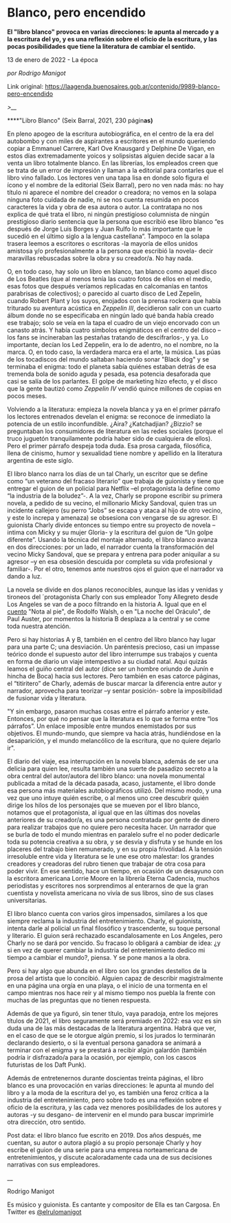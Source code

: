 # Blanco, pero encendido

**El "libro blanco" provoca en varias direcciones: le apunta al mercado y a la escritura del yo, y es una reflexión sobre el oficio de la escritura, y las pocas posibilidades que tiene la literatura de cambiar el sentido.**

13 de enero de 2022 - La época

_por Rodrigo Manigot_

Link original: https://laagenda.buenosaires.gob.ar/contenido/9989-blanco-pero-encendido



*>\_\_*



****"Libro Blanco" (Seix Barral, 2021, 230 págin**as)**




En pleno apogeo de la escritura autobiográfica, en el centro de la era del autobombo y con miles de aspirantes a escritores en el mundo queriendo copiar a Emmanuel Carrere, Karl Ove Knausgard y Delphine De Vigan, en estos días extremadamente yoicos y solipsistas alguien decide sacar a la venta un libro totalmente blanco. En las librerías, los empleados creen que se trata de un error de impresión y llaman a la editorial para contarles que el libro vino fallado. Los lectores ven una tapa lisa en donde solo figura el ícono y el nombre de la editorial (Seix Barral), pero no ven nada más: no hay título ni aparece el nombre del creador o creadora; no vemos en la solapa ninguna foto cuidada de nadie, ni se nos cuenta resumida en pocos caracteres la vida y obra de esa autora o autor. La contratapa no nos explica de qué trata el libro, ni ningún prestigioso columnista de ningún prestigioso diario sentencia que la persona que escribió ese libro blanco “es después de Jorge Luis Borges y Juan Rulfo lo más importante que le sucedió en el último siglo a la lengua castellana”. Tampoco en la solapa trasera leemos a escritores o escritoras -la mayoría de ellos unidos amistosa y/o profesionalmente a la persona que escribió la novela- decir maravillas rebuscadas sobre la obra y su creador/a. No hay nada.




O, en todo caso, hay solo un libro en blanco, tan blanco como aquel disco de Los Beatles (que al menos tenía las cuatro fotos de ellos en el medio, esas fotos que después veríamos replicadas en calcomanías en tantos parabrisas de colectivos); o parecido al cuarto disco de Led Zepelin, cuando Robert Plant y los suyos, enojados con la prensa rockera que había triturado su aventura acústica en *Zeppelin III*, decidieron salir con un cuarto álbum donde no se especificaba en ningún lado qué banda había creado ese trabajo; solo se veía en la tapa el cuadro de un viejo encorvado con un canasto atrás. Y había cuatro símbolos enigmáticos en el centro del disco –los fans se incineraban las pestañas tratando de descifrarlos-, y ya. Lo importante, decían los Led Zeppelin, era lo de adentro, no el nombre, no la marca. O, en todo caso, la verdadera marca era el arte, la música. Las púas de los tocadiscos del mundo saltaban haciendo sonar "Black dog" y se terminaba el enigma: todo el planeta sabía quiénes estaban detrás de esa tremenda bola de sonido aguda y pesada, esa potencia desaforada que casi se salía de los parlantes. El golpe de marketing hizo efecto, y el disco que la gente bautizó como *Zeppelin IV* vendió quince millones de copias en pocos meses.




Volviendo a la literatura: empieza la novela blanca y ya en el primer párrafo los lectores entrenados develan el enigma: se reconoce de inmediato la potencia de un estilo inconfundible. ¿Aira? ¿Katchadjian? ¿Bizzio? se preguntaban los consumidores de literatura en las redes sociales (porque el truco juguetón tranquilamente podría haber sido de cualquiera de ellos). Pero el primer párrafo despeja toda duda. Esa prosa cargada, filosófica, llena de cinismo, humor y sexualidad tiene nombre y apellido en la literatura argentina de este siglo.




El libro blanco narra los días de un tal Charly, un escritor que se define como “un veterano del fracaso literario” que trabaja de guionista y tiene que entregar el guion de un policial para Netflix –el protagonista la define como “la industria de la boludez”-. A la vez, Charly se propone escribir su primera novela, a pedido de su vecino, el millonario Micky Sandoval, quien tras un incidente callejero (su perro “Jobs” se escapa y ataca al hijo de otro vecino, y este lo increpa y amenaza) se obsesiona con vengarse de su agresor. El guionista Charly divide entonces su tiempo entre su proyecto de novela –intima con Micky y su mujer Gloria- y la escritura del guion de “Un golpe diferente”. Usando la técnica del montaje alternado, el libro blanco avanza en dos direcciones: por un lado, el narrador cuenta la transformación del vecino Micky Sandoval, que se prepara y entrena para poder aniquilar a su agresor –y en esa obsesión descuida por completa su vida profesional y familiar-. Por el otro, tenemos ante nuestros ojos el guion que el narrador va dando a luz.




La novela se divide en dos planos reconocibles, aunque las idas y venidas y tironeos del ´protagonista Charly con sus empleador Tony Allegreto desde Los Angeles se van de a poco filtrando en la historia A. Igual que en el [cuento](https://www.niusleter.com.ar/biblioteca/RodolfoWalshNotaalpie.pdf) "Nota al pie", de Rodolfo Walsh, o en "La noche del Oráculo", de Paul Auster, por momentos la historia B desplaza a la central y se come toda nuestra atención.




Pero si hay historias A y B, también en el centro del libro blanco hay lugar para una parte C; una desviación. Un paréntesis precioso, casi un impasse teórico donde el supuesto autor del libro interrumpe sus trabajos y cuenta en forma de diario un viaje intempestivo a su ciudad natal. Aquí quizás leamos el guiño central del autor (dice ser un hombre oriundo de Junín e hincha de Boca) hacia sus lectores. Pero también en esas catorce páginas, el “titiritero” de Charly, además de buscar marcar la diferencia entre autor y narrador, aprovecha para teorizar –y sentar posición- sobre la imposibilidad de fusionar vida y literatura.




"Y sin embargo, pasaron muchas cosas entre el párrafo anterior y este. Entonces, por qué no pensar que la literatura es lo que se forma entre “los párrafos”. Un enlace imposible entre mundos enemistados por sus objetivos. El mundo-mundo, que siempre va hacia atrás, hundiéndose en la desaparición, y el mundo melancólico de la escritura, que no quiere dejarlo ir".




El diario del viaje, esa interrupción en la novela blanca, además de ser una delicia para quien lee, resulta también una suerte de pasadizo secreto a la obra central del autor/autora del libro blanco: una novela monumental publicada a mitad de la década pasada, acaso, justamente, el libro donde esa persona más materiales autobiográficos utilizó. Del mismo modo, y una vez que uno intuye quién escribe, o al menos uno cree descubrir quién dirige los hilos de los personajes que se mueven por el libro blanco, notamos que el protagonista, al igual que en las últimas dos novelas anteriores de su creador/a, es una persona contratada por gente de dinero para realizar trabajos que no quiere pero necesita hacer. Un narrador que se burla de todo el mundo mientras en paralelo sufre el no poder dedicarle toda su potencia creativa a su obra, y se desvía y disfruta y se hunde en los placeres del trabajo bien remunerado, y en su propia frivolidad. A la tensión irresoluble entre vida y literatura se le une ese otro malestar: los grandes creadores y creadoras del rubro tienen que trabajar de otra cosa para poder vivir. En ese sentido, hace un tiempo, en ocasión de un desayuno con la escritora americana Lorrie Moore en la librería Eterna Cadencia, muchos periodistas y escritores nos sorprendimos al enterarnos de que la gran cuentista y novelista americana no vivía de sus libros, sino de sus clases universitarias.




El libro blanco cuenta con varios giros impensados, similares a los que siempre reclama la industria del entretenimiento. Charly, el guionista, intenta darle al policial un final filosófico y trascendente, su toque personal y literario. El guion será rechazado escandalosamente en Los Angeles, pero Charly no se dará por vencido. Su fracaso lo obligará a cambiar de idea: ¿y si en vez de querer cambiar la industria del entretenimiento dedico mi tiempo a cambiar el mundo?, piensa. Y se pone manos a la obra.




Pero si hay algo que abunda en el libro son los grandes destellos de la prosa del artista que lo concibió. Alguien capaz de describir magistralmente en una página una orgía en una playa, o el inicio de una tormenta en el campo mientras nos hace reír y al mismo tiempo nos puebla la frente con muchas de las preguntas que no tienen respuesta.




Además de que ya figuró, sin tener título, vaya paradoja, entre los mejores títulos de 2021, el libro seguramente será premiado en 2022: esa voz es sin duda una de las más destacadas de la literatura argentina. Habrá que ver, en el caso de que se le otorgue algún premio, si los jurados lo terminarán declarando desierto, o si la eventual persona ganadora se animará a terminar con el enigma y se prestará a recibir algún galardón (también podría ir disfrazado/a para la ocasión, por ejemplo, con los cascos futuristas de los Daft Punk).




Además de entretenernos durante doscientas treinta páginas, el libro blanco es una provocación en varias direcciones: le apunta al mundo del libro y a la moda de la escritura del yo, es también una feroz crítica a la industria del entretenimiento, pero sobre todo es una reflexión sobre el oficio de la escritura, y las cada vez menores posibilidades de los autores y autoras -y su desgano- de intervenir en el mundo para buscar imprimirle otra dirección, otro sentido.




Post data: el libro blanco fue escrito en 2019. Dos años después, me cuentan, su autor o autora plagió a su propio personaje Charly y hoy escribe el guion de una serie para una empresa norteamericana de entretenimientos, y discute acaloradamente cada una de sus decisiones narrativas con sus empleadores.




\_\_




Rodrigo Manigot




Es músico y guionista. Es cantante y compositor de Ella es tan Cargosa. En Twitter es [@elrulomanigot](https://twitter.com/rodrigomanigot)



